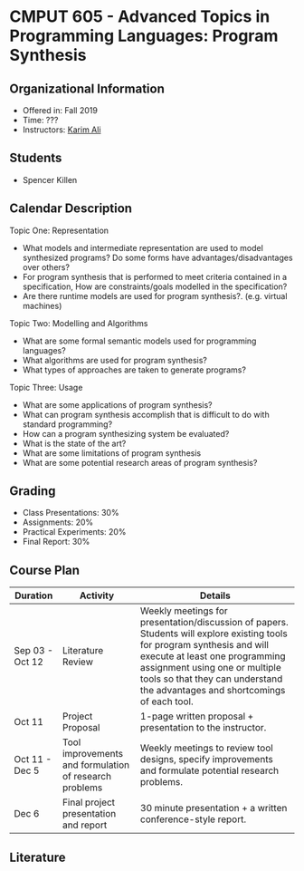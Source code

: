 # CMPUT 605 - Advanced Topics in Programming Languages: Program Synthesis

## Organizational Information
* Offered in: Fall 2019
* Time: ???
* Instructors: [Karim Ali](http://karimali.ca)

## Students
- Spencer Killen

## Calendar Description

Topic One: Representation
- What models and intermediate representation are used to model synthesized programs? Do some forms have advantages/disadvantages over others?
- For program synthesis that is performed to meet criteria contained in a specification, How are constraints/goals modelled in the specification?
- Are there runtime models are used for program synthesis?. (e.g. virtual machines)

Topic Two: Modelling and Algorithms
- What are some formal semantic models used for programming languages?
- What algorithms are used for program synthesis?
- What types of approaches are taken to generate programs?

Topic Three: Usage
- What are some applications of program synthesis? 
- What can program synthesis accomplish that is difficult to do with standard programming?
- How can a program synthesizing system be evaluated?
- What is the state of the art?
- What are some limitations of program synthesis
- What are some potential research areas of program synthesis?

## Grading
* Class Presentations: 30%
* Assignments: 20%
* Practical Experiments: 20%
* Final Report: 30%

## Course Plan
| Duration | Activity | Details |
| ---- | -------- | ------- |
| Sep 03 - Oct 12 | Literature Review | Weekly meetings for presentation/discussion of papers. Students will explore existing tools for program synthesis and will execute at least one programming assignment using one or multiple tools so that they can understand the advantages and shortcomings of each tool. |
| Oct 11 | Project Proposal | 1-page written proposal + presentation to the instructor. |
| Oct 11 - Dec 5 | Tool improvements and formulation of research problems | Weekly meetings to review tool designs, specify improvements and formulate potential research problems. |
| Dec 6 | Final project presentation and report | 30 minute presentation + a written conference-style report. |

## Literature

